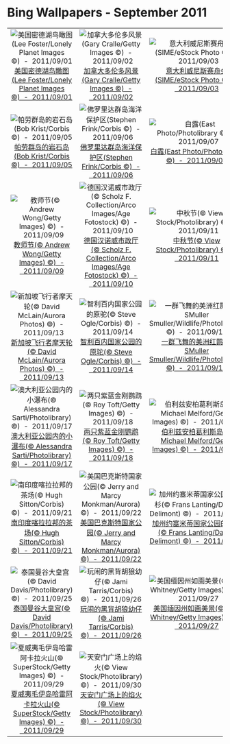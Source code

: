 # Bing Wallpapers - September 2011

| | | | |
|:-------------------------:|:-------------------------:|:-------------------------:|:-------------------------:|
| ![美国密德湖鸟瞰图(Lee Foster/Lonely Planet Images ©)  -  2011/09/01](https://bing.ee123.net/img/cn/fhd/2011/09/01.jpg)[美国密德湖鸟瞰图(Lee Foster/Lonely Planet Images ©)  -  2011/09/01](https://bing.ee123.net/img/cn/fhd/2011/09/01.jpg) | ![加拿大多伦多风景(Gary Cralle/Getty Images ©)  -  2011/09/02](https://bing.ee123.net/img/cn/fhd/2011/09/02.jpg)[加拿大多伦多风景(Gary Cralle/Getty Images ©)  -  2011/09/02](https://bing.ee123.net/img/cn/fhd/2011/09/02.jpg) | ![意大利威尼斯赛舟会(SIME/eStock Photo ©)  -  2011/09/03](https://bing.ee123.net/img/cn/fhd/2011/09/03.jpg)[意大利威尼斯赛舟会(SIME/eStock Photo ©)  -  2011/09/03](https://bing.ee123.net/img/cn/fhd/2011/09/03.jpg) | ![卡塔尔多哈市珍珠纪念碑(Jon Hicks/Corbis ©)  -  2011/09/04](https://bing.ee123.net/img/cn/fhd/2011/09/04.jpg)[卡塔尔多哈市珍珠纪念碑(Jon Hicks/Corbis ©)  -  2011/09/04](https://bing.ee123.net/img/cn/fhd/2011/09/04.jpg) |
| ![帕劳群岛的岩石岛(Bob Krist/Corbis ©)  -  2011/09/05](https://bing.ee123.net/img/cn/fhd/2011/09/05.jpg)[帕劳群岛的岩石岛(Bob Krist/Corbis ©)  -  2011/09/05](https://bing.ee123.net/img/cn/fhd/2011/09/05.jpg) | ![佛罗里达群岛海洋保护区(Stephen Frink/Corbis ©)  -  2011/09/06](https://bing.ee123.net/img/cn/fhd/2011/09/06.jpg)[佛罗里达群岛海洋保护区(Stephen Frink/Corbis ©)  -  2011/09/06](https://bing.ee123.net/img/cn/fhd/2011/09/06.jpg) | ![白露(East Photo/Photolibrary ©)  -  2011/09/07](https://bing.ee123.net/img/cn/fhd/2011/09/07.jpg)[白露(East Photo/Photolibrary ©)  -  2011/09/07](https://bing.ee123.net/img/cn/fhd/2011/09/07.jpg) | ![维也纳圣斯特凡大教堂的屋顶(© Walter Bibikow/Corbis) ©)  -  2011/09/08](https://bing.ee123.net/img/cn/fhd/2011/09/08.jpg)[维也纳圣斯特凡大教堂的屋顶(© Walter Bibikow/Corbis) ©)  -  2011/09/08](https://bing.ee123.net/img/cn/fhd/2011/09/08.jpg) |
| ![教师节(© Andrew Wong/Getty Images) ©)  -  2011/09/09](https://bing.ee123.net/img/cn/fhd/2011/09/09.jpg)[教师节(© Andrew Wong/Getty Images) ©)  -  2011/09/09](https://bing.ee123.net/img/cn/fhd/2011/09/09.jpg) | ![德国汉诺威市政厅(© Scholz F. Collection/Arco Images/Age Fotostock) ©)  -  2011/09/10](https://bing.ee123.net/img/cn/fhd/2011/09/10.jpg)[德国汉诺威市政厅(© Scholz F. Collection/Arco Images/Age Fotostock) ©)  -  2011/09/10](https://bing.ee123.net/img/cn/fhd/2011/09/10.jpg) | ![中秋节(© View Stock/Photolibrary) ©)  -  2011/09/11](https://bing.ee123.net/img/cn/fhd/2011/09/11.jpg)[中秋节(© View Stock/Photolibrary) ©)  -  2011/09/11](https://bing.ee123.net/img/cn/fhd/2011/09/11.jpg) | ![哥斯达黎加国家公园的蜂鸟(© Shannon Nace/Lonely Planet Images) ©)  -  2011/09/12](https://bing.ee123.net/img/cn/fhd/2011/09/12.jpg)[哥斯达黎加国家公园的蜂鸟(© Shannon Nace/Lonely Planet Images) ©)  -  2011/09/12](https://bing.ee123.net/img/cn/fhd/2011/09/12.jpg) |
| ![新加坡飞行者摩天轮(© David McLain/Aurora Photos) ©)  -  2011/09/13](https://bing.ee123.net/img/cn/fhd/2011/09/13.jpg)[新加坡飞行者摩天轮(© David McLain/Aurora Photos) ©)  -  2011/09/13](https://bing.ee123.net/img/cn/fhd/2011/09/13.jpg) | ![智利百内国家公园的原驼(© Steve Ogle/Corbis) ©)  -  2011/09/14](https://bing.ee123.net/img/cn/fhd/2011/09/14.jpg)[智利百内国家公园的原驼(© Steve Ogle/Corbis) ©)  -  2011/09/14](https://bing.ee123.net/img/cn/fhd/2011/09/14.jpg) | ![一群飞舞的美洲红鹮(© SMuller Smuller/Wildlife/Photolibrary) ©)  -  2011/09/15](https://bing.ee123.net/img/cn/fhd/2011/09/15.jpg)[一群飞舞的美洲红鹮(© SMuller Smuller/Wildlife/Photolibrary) ©)  -  2011/09/15](https://bing.ee123.net/img/cn/fhd/2011/09/15.jpg) | ![德国慕尼黑啤酒棚(© Bodo Schieren/Photolibrary) ©)  -  2011/09/16](https://bing.ee123.net/img/cn/fhd/2011/09/16.jpg)[德国慕尼黑啤酒棚(© Bodo Schieren/Photolibrary) ©)  -  2011/09/16](https://bing.ee123.net/img/cn/fhd/2011/09/16.jpg) |
| ![澳大利亚公园内的小瀑布(© Alessandra Sarti/Photolibrary) ©)  -  2011/09/17](https://bing.ee123.net/img/cn/fhd/2011/09/17.jpg)[澳大利亚公园内的小瀑布(© Alessandra Sarti/Photolibrary) ©)  -  2011/09/17](https://bing.ee123.net/img/cn/fhd/2011/09/17.jpg) | ![两只紫蓝金刚鹦鹉(© Roy Toft/Getty Images) ©)  -  2011/09/18](https://bing.ee123.net/img/cn/fhd/2011/09/18.jpg)[两只紫蓝金刚鹦鹉(© Roy Toft/Getty Images) ©)  -  2011/09/18](https://bing.ee123.net/img/cn/fhd/2011/09/18.jpg) | ![伯利兹安柏葛利斯岛(© Michael Melford/Getty Images) ©)  -  2011/09/19](https://bing.ee123.net/img/cn/fhd/2011/09/19.jpg)[伯利兹安柏葛利斯岛(© Michael Melford/Getty Images) ©)  -  2011/09/19](https://bing.ee123.net/img/cn/fhd/2011/09/19.jpg) | ![纽约市中央公园草莓园一角(© Ocean/Corbis) ©)  -  2011/09/20](https://bing.ee123.net/img/cn/fhd/2011/09/20.jpg)[纽约市中央公园草莓园一角(© Ocean/Corbis) ©)  -  2011/09/20](https://bing.ee123.net/img/cn/fhd/2011/09/20.jpg) |
| ![南印度喀拉拉邦的茶场(© Hugh Sitton/Corbis) ©)  -  2011/09/21](https://bing.ee123.net/img/cn/fhd/2011/09/21.jpg)[南印度喀拉拉邦的茶场(© Hugh Sitton/Corbis) ©)  -  2011/09/21](https://bing.ee123.net/img/cn/fhd/2011/09/21.jpg) | ![美国巴克斯特国家公园(© Jerry and Marcy Monkman/Aurora) ©)  -  2011/09/22](https://bing.ee123.net/img/cn/fhd/2011/09/22.jpg)[美国巴克斯特国家公园(© Jerry and Marcy Monkman/Aurora) ©)  -  2011/09/22](https://bing.ee123.net/img/cn/fhd/2011/09/22.jpg) | ![加州约塞米蒂国家公园的巨杉(© Frans Lanting/Danita Delimont) ©)  -  2011/09/23](https://bing.ee123.net/img/cn/fhd/2011/09/23.jpg)[加州约塞米蒂国家公园的巨杉(© Frans Lanting/Danita Delimont) ©)  -  2011/09/23](https://bing.ee123.net/img/cn/fhd/2011/09/23.jpg) | ![挪威北角的午夜太阳(© SIME/estock) ©)  -  2011/09/24](https://bing.ee123.net/img/cn/fhd/2011/09/24.jpg)[挪威北角的午夜太阳(© SIME/estock) ©)  -  2011/09/24](https://bing.ee123.net/img/cn/fhd/2011/09/24.jpg) |
| ![泰国曼谷大皇宫(© David Davis/Photolibrary) ©)  -  2011/09/25](https://bing.ee123.net/img/cn/fhd/2011/09/25.jpg)[泰国曼谷大皇宫(© David Davis/Photolibrary) ©)  -  2011/09/25](https://bing.ee123.net/img/cn/fhd/2011/09/25.jpg) | ![玩闹的黑背胡狼幼仔(© Jami Tarris/Corbis) ©)  -  2011/09/26](https://bing.ee123.net/img/cn/fhd/2011/09/26.jpg)[玩闹的黑背胡狼幼仔(© Jami Tarris/Corbis) ©)  -  2011/09/26](https://bing.ee123.net/img/cn/fhd/2011/09/26.jpg) | ![美国缅因州如画美景(© A. J. Whitney/Getty Images) ©)  -  2011/09/27](https://bing.ee123.net/img/cn/fhd/2011/09/27.jpg)[美国缅因州如画美景(© A. J. Whitney/Getty Images) ©)  -  2011/09/27](https://bing.ee123.net/img/cn/fhd/2011/09/27.jpg) | ![蜂蜜(© Leser, Nicolas/Corbis) ©)  -  2011/09/28](https://bing.ee123.net/img/cn/fhd/2011/09/28.jpg)[蜂蜜(© Leser, Nicolas/Corbis) ©)  -  2011/09/28](https://bing.ee123.net/img/cn/fhd/2011/09/28.jpg) |
| ![夏威夷毛伊岛哈雷阿卡拉火山(© SuperStock/Getty Images) ©)  -  2011/09/29](https://bing.ee123.net/img/cn/fhd/2011/09/29.jpg)[夏威夷毛伊岛哈雷阿卡拉火山(© SuperStock/Getty Images) ©)  -  2011/09/29](https://bing.ee123.net/img/cn/fhd/2011/09/29.jpg) | ![天安门广场上的焰火(© View Stock/Photolibrary) ©)  -  2011/09/30](https://bing.ee123.net/img/cn/fhd/2011/09/30.jpg)[天安门广场上的焰火(© View Stock/Photolibrary) ©)  -  2011/09/30](https://bing.ee123.net/img/cn/fhd/2011/09/30.jpg) |  |  |
